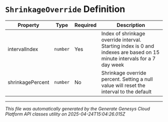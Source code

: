# `ShrinkageOverride` Definition

| Property | Type | Required | Description |
|----------|------|----------|-------------|
| intervalIndex | `number` | Yes | Index of shrinkage override interval. Starting index is 0 and indexes are based on 15 minute intervals for a 7 day week |
| shrinkagePercent | `number` | No | Shrinkage override percent. Setting a null value will reset the interval to the default |

---

*This file was automatically generated by the Generate Genesys Cloud Platform API classes utility on 2025-04-24T15:04:26.015Z*